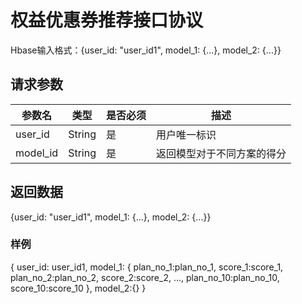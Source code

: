 
# 权益优惠券推荐接口协议

Hbase输入格式：{user_id: "user_id1", model_1: {...}, model_2: {...}}

## 请求参数

| 参数名   | 类型    | 是否必须 | 描述                                           |
|----------|--------|----------|------------------------------------------------|
| user_id  | String | 是       | 用户唯一标识                                   |
| model_id  | String | 是       | 返回模型对于不同方案的得分                      |


## 返回数据

{user_id: "user_id1", model_1: {...}, model_2: {...}}

### 样例

{
 user_id: user_id1, 
 model_1: {
         plan_no_1:plan_no_1,
         score_1:score_1, 
         plan_no_2:plan_no_2,
         score_2:score_2,
         ..., 
         plan_no_10:plan_no_10, 
         score_10:score_10
         }, 
 model_2:{} 
 }
